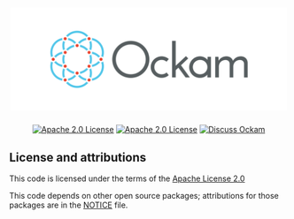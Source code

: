 <h1 align="center">
	<img width="500" alt="Ockam" src="logo.png">
</h1>

<p align="center">
<a href="https://dev.azure.com/ockam-network/ockam/_build/latest?definitionId=10?branchName=master"><img alt="Apache 2.0 License" src="https://dev.azure.com/ockam-network/ockam/_apis/build/status/ockam-network.ockam?branchName=master"></a>
<a href="LICENSE"><img alt="Apache 2.0 License" src="https://img.shields.io/badge/License-Apache%202.0-blue.svg?style=flat-square"></a>
<a href="https://join.slack.com/t/ockam-community/shared_invite/enQtNDk5Nzk2NDA2NDcxLWQ0MjcyZWZjOWVlNGE5M2M3YjBkMjFkODZmODIwZWJmOTY3MThjNmU0ODc0ZDk4MjBjOGZmZDIzY2FhYTY4YTg"><img alt="Discuss Ockam" src="https://img.shields.io/badge/slack-discuss-E01563.svg?logo=slack&style=flat-square"></a>
</p>

## License and attributions

This code is licensed under the terms of the [Apache License 2.0](LICENSE)

This code depends on other open source packages; attributions for those packages are in the [NOTICE](NOTICE) file.
